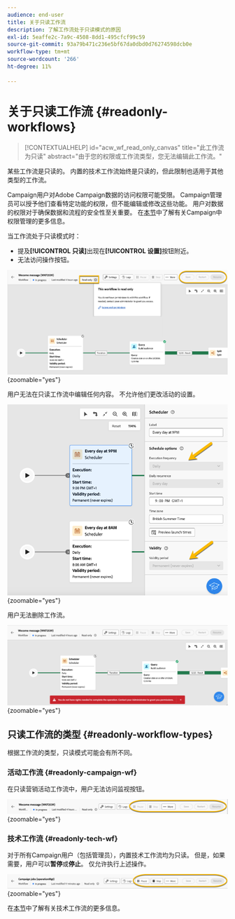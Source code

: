 ```yaml
---
audience: end-user
title: 关于只读工作流
description: 了解工作流处于只读模式的原因
exl-id: 5eaffe2c-7a9c-4508-8dd1-495cfcf99c59
source-git-commit: 93a79b471c236e5bf67da0dbd0d76274598dcb0e
workflow-type: tm+mt
source-wordcount: '266'
ht-degree: 11%

---
```


# 关于只读工作流 {#readonly-workflows}

>[!CONTEXTUALHELP]
>id="acw_wf_read_only_canvas"
>title="此工作流为只读"
>abstract="由于您的权限或工作流类型，您无法编辑此工作流。"

某些工作流是只读的。 内置的技术工作流始终是只读的，但此限制也适用于其他类型的工作流。

Campaign用户对Adobe Campaign数据的访问权限可能受限。 Campaign管理员可以授予他们查看特定功能的权限，但不能编辑或修改这些功能。 用户对数据的权限对于确保数据和流程的安全性至关重要。 在[本节](../get-started/permissions.md)中了解有关Campaign中权限管理的更多信息。

当工作流处于只读模式时：

* 提及&#x200B;**[!UICONTROL 只读]**&#x200B;出现在&#x200B;**[!UICONTROL 设置]**&#x200B;按钮附近。
* 无法访问操作按钮。

![只读工作流界面显示“设置”按钮和禁用的操作按钮。](assets/readonly-workflow.png){zoomable="yes"}

用户无法在只读工作流中编辑任何内容。 不允许他们更改活动的设置。

![处于只读模式的计划程序接口，显示已禁用的设置选项。](assets/scheduler-readonly.png){zoomable="yes"}

用户无法删除工作流。

![界面显示删除工作流的受限权限。](assets/readonly-rights.png){zoomable="yes"}

## 只读工作流的类型 {#readonly-workflow-types}

根据工作流的类型，只读模式可能会有所不同。

### 活动工作流 {#readonly-campaign-wf}

在只读营销活动工作流中，用户无法访问监视按钮。

![只读模式下的Campaign工作流界面，显示已禁用的监视选项。](assets/readonly-campaign-workflow.png){zoomable="yes"}

### 技术工作流 {#readonly-tech-wf}

对于所有Campaign用户（包括管理员），内置技术工作流均为只读。 但是，如果需要，用户可以&#x200B;**暂停**&#x200B;或&#x200B;**停止**。 仅允许执行上述操作。

![只读模式的技术工作流界面，显示暂停或停止工作流的选项。](assets/readonly-technical-workflow.png){zoomable="yes"}

在[本节](https://experienceleague.adobe.com/zh-hans/docs/campaign/automation/workflows/introduction/wf-type/technical-workflows)中了解有关技术工作流的更多信息。